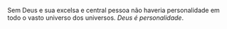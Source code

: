 Sem Deus e sua excelsa e central pessoa não haveria personalidade em todo o vasto universo dos universos. *Deus é personalidade*.